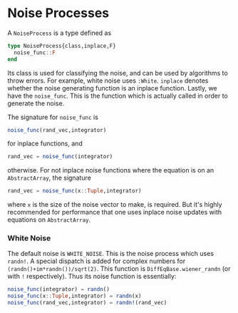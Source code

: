 # Noise Processes

A `NoiseProcess` is a type defined as

```julia
type NoiseProcess{class,inplace,F}
  noise_func::F
end
```

Its class is used for classifying the noise, and can be used by algorithms to
throw errors. For example, white noise uses `:White`. `inplace` denotes whether
the noise generating function is an inplace function. Lastly, we have the
`noise_func`. This is the function which is actually called in order to generate
the noise.

The signature for `noise_func` is

```julia
noise_func(rand_vec,integrator)
```

for inplace functions, and

```julia
rand_vec = noise_func(integrator)
```

otherwise. For not inplace noise functions where the equation is on an `AbstractArray`,
the signature

```julia
rand_vec = noise_func(x::Tuple,integrator)
```

where `x` is the size of the noise vector to make, is required. But it's highly
recommended for performance that one uses inplace noise updates with equations
on `AbstractArray`.

### White Noise

The default noise is `WHITE_NOISE`. This is the noise process which uses `randn!`.
A special dispatch is added for complex numbers for `(randn()+im*randn())/sqrt(2)`.
This function is `DiffEqBase.wiener_randn` (or with `!` respectively). Thus
its noise function is essentially:

```julia
noise_func(integrator) = randn()
noise_func(x::Tuple,integrator) = randn(x)
noise_func(rand_vec,integrator) = randn!(rand_vec)
```
